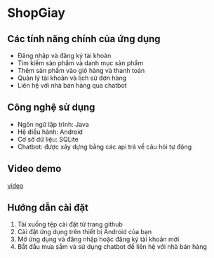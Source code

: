 # ShopGiay
 ## Các tính năng chính của ứng dụng
 - Đăng nhập và đăng ký tài khoản
 - Tìm kiếm sản phẩm và danh mục sản phẩm
 - Thêm sản phẩm vào giỏ hàng và thanh toán
 - Quản lý tài khoản và lịch sử đơn hàng
 - Liên hệ với nhà bán hàng qua chatbot
 ## Công nghệ sử dụng
 - Ngôn ngữ lập trình: Java
 - Hệ điều hành: Android
 - Cơ sở dữ liệu: SQLite
 - Chatbot: được xây dựng bằng các api trả về câu hỏi tự động
 ## Video demo
 [video](https://res.cloudinary.com/drn7nawnc/video/upload/v1689355254/forme/video-1659388940_iawzic.mp4)
 
 ## Hướng dẫn cài đặt
  1. Tải xuống tệp cài đặt từ trang github
  2. Cài đặt ứng dụng trên thiết bị Android của bạn
  3. Mở ứng dụng và đăng nhập hoặc đăng ký tài khoản mới
  4. Bắt đầu mua sắm và sử dụng chatbot để liên hệ với nhà bán hàng


